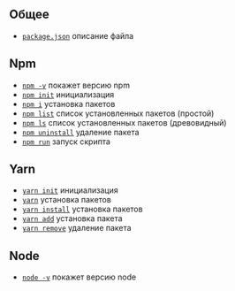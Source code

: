<style>
  * {
    user-select: none;    
  }

  h1, h2 {
    scroll-margin: 60px;
  }
</style>

## Общее

- [`package.json`](./package.md) описание файла

## Npm

- [`npm -v`](<./Команды/npm -v.md>) покажет версию npm
- [`npm init`](<./Команды/npm init.md>) инициализация
- [`npm i`](<./Команды/npm i.md>) установка пакетов
- [`npm list`](<./Команды/npm list.md>) список установленных пакетов (простой)
- [`npm ls`](<./Команды/npm ls.md>) список установленных пакетов (древовидный)
- [`npm uninstall`](<./Команды/npm uninstall.md>) удаление пакета
- [`npm run`](<./Команды/npm run.md>) запуск скрипта

## Yarn

- [`yarn init`](<./Команды/yarn init.md>) инициализация
- [`yarn`](<./Команды/yarn && yarn install.md>) установка пакетов
- [`yarn install`](<./Команды/yarn && yarn install.md>) установка пакетов
- [`yarn add`](<./Команды/yarn add.md>) установка пакета
- [`yarn remove`](<./Команды/yarn remove.md>) удаление пакета

## Node

- [`node -v`](<./Команды/node -v.md>) покажет версию node
